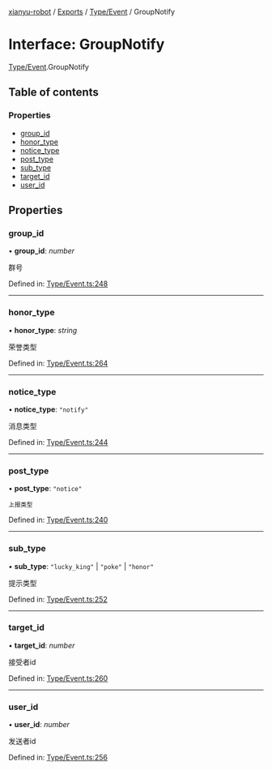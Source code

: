 [xianyu-robot](../README.md) / [Exports](../modules.md) / [Type/Event](../modules/type_event.md) / GroupNotify

# Interface: GroupNotify

[Type/Event](../modules/type_event.md).GroupNotify

## Table of contents

### Properties

- [group\_id](type_event.groupnotify.md#group_id)
- [honor\_type](type_event.groupnotify.md#honor_type)
- [notice\_type](type_event.groupnotify.md#notice_type)
- [post\_type](type_event.groupnotify.md#post_type)
- [sub\_type](type_event.groupnotify.md#sub_type)
- [target\_id](type_event.groupnotify.md#target_id)
- [user\_id](type_event.groupnotify.md#user_id)

## Properties

### group\_id

• **group\_id**: *number*

群号

Defined in: [Type/Event.ts:248](https://github.com/blacktunes/xianyu-robot/blob/2c773a6/src/Type/Event.ts#L248)

___

### honor\_type

• **honor\_type**: *string*

荣誉类型

Defined in: [Type/Event.ts:264](https://github.com/blacktunes/xianyu-robot/blob/2c773a6/src/Type/Event.ts#L264)

___

### notice\_type

• **notice\_type**: ``"notify"``

消息类型

Defined in: [Type/Event.ts:244](https://github.com/blacktunes/xianyu-robot/blob/2c773a6/src/Type/Event.ts#L244)

___

### post\_type

• **post\_type**: ``"notice"``

	上报类型

Defined in: [Type/Event.ts:240](https://github.com/blacktunes/xianyu-robot/blob/2c773a6/src/Type/Event.ts#L240)

___

### sub\_type

• **sub\_type**: ``"lucky_king"`` \| ``"poke"`` \| ``"honor"``

提示类型

Defined in: [Type/Event.ts:252](https://github.com/blacktunes/xianyu-robot/blob/2c773a6/src/Type/Event.ts#L252)

___

### target\_id

• **target\_id**: *number*

接受者id

Defined in: [Type/Event.ts:260](https://github.com/blacktunes/xianyu-robot/blob/2c773a6/src/Type/Event.ts#L260)

___

### user\_id

• **user\_id**: *number*

发送者id

Defined in: [Type/Event.ts:256](https://github.com/blacktunes/xianyu-robot/blob/2c773a6/src/Type/Event.ts#L256)
